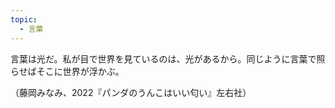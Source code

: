 ```yaml
---
topic:
  - 言葉
---
```

言葉は光だ。私が目で世界を見ているのは、光があるから。同じように言葉で照らせばそこに世界が浮かぶ。

（藤岡みなみ、2022『パンダのうんこはいい匂い』左右社）